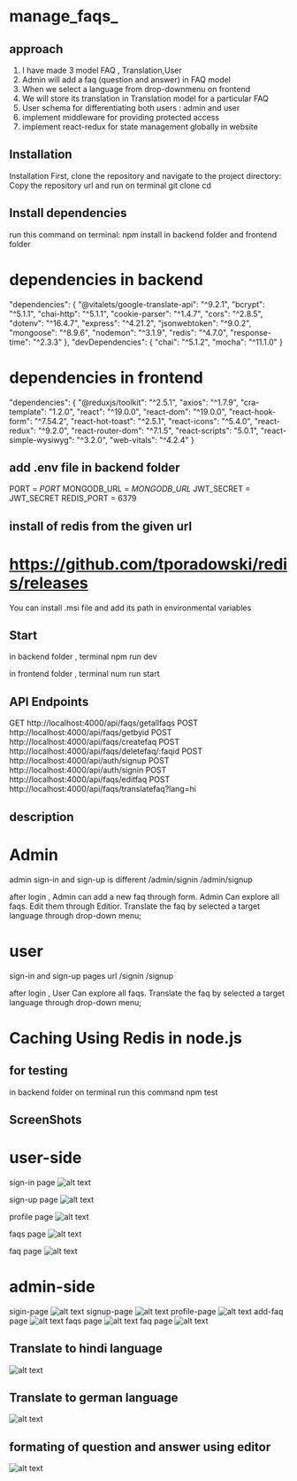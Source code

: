 # manage_faqs_

## approach

1. I have made 3 model FAQ , Translation,User
2. Admin will add a faq (question and answer) in FAQ model
3. When we select a language from drop-downmenu on frontend
4. We will store its translation in Translation model for a particular FAQ
5. User schema for differentiating both users : admin and user
6. implement middleware for providing protected access
7. implement react-redux for state management globally in website


## Installation
Installation
First, clone the repository and navigate to the project directory:
Copy the repository url and run on terminal
git clone <your-repository-url>
cd <your-project-directory>

## Install dependencies
run this command on terminal:
npm install in backend folder and frontend folder

# dependencies in backend
 "dependencies": {
    "@vitalets/google-translate-api": "^9.2.1",
    "bcrypt": "^5.1.1",
    "chai-http": "^5.1.1",
    "cookie-parser": "^1.4.7",
    "cors": "^2.8.5",
    "dotenv": "^16.4.7",
    "express": "^4.21.2",
    "jsonwebtoken": "^9.0.2",
    "mongoose": "^8.9.6",
    "nodemon": "^3.1.9",
    "redis": "^4.7.0",
    "response-time": "^2.3.3"
  },
  "devDependencies": {
    "chai": "^5.1.2",
    "mocha": "^11.1.0"
  }

  # dependencies in frontend

   "dependencies": {
    "@reduxjs/toolkit": "^2.5.1",
    "axios": "^1.7.9",
    "cra-template": "1.2.0",
    "react": "^19.0.0",
    "react-dom": "^19.0.0",
    "react-hook-form": "^7.54.2",
    "react-hot-toast": "^2.5.1",
    "react-icons": "^5.4.0",
    "react-redux": "^9.2.0",
    "react-router-dom": "^7.1.5",
    "react-scripts": "5.0.1",
    "react-simple-wysiwyg": "^3.2.0",
    "web-vitals": "^4.2.4"
}  

## add .env file in backend folder
PORT = _PORT_
MONGODB_URL = _MONGODB_URL_
JWT_SECRET = JWT_SECRET
REDIS_PORT = 6379

## install of redis from the given url
# https://github.com/tporadowski/redis/releases
You can install .msi file and add its path in environmental variables

## Start
in backend folder , terminal 
npm run dev

in frontend folder , terminal
num run start

## API Endpoints
GET http://localhost:4000/api/faqs/getallfaqs
POST http://localhost:4000/api/faqs/getbyid
POST http://localhost:4000/api/faqs/createfaq
POST http://localhost:4000/api/faqs/deletefaq/:faqid
POST http://localhost:4000/api/auth/signup
POST http://localhost:4000/api/auth/signin
POST http://localhost:4000/api/faqs/editfaq
POST http://localhost:4000/api/faqs/translatefaq?lang=hi

## description 
# Admin 
admin sign-in and sign-up is different
/admin/signin
/admin/signup

after login , Admin can add a new faq through form. Admin Can explore all faqs. Edit them through Editior. Translate the faq by selected a target language through drop-down menu;

# user 
sign-in and sign-up pages url
/signin
/signup

after login , User Can explore all faqs. Translate the faq by selected a target language through drop-down menu;

# Caching Using Redis in node.js

## for testing
in backend folder on terminal run this command
npm test


## ScreenShots
# user-side
sign-in page
![alt text](image-1.png)

sign-up page
![alt text](image-5.png)

profile page
![alt text](image-2.png)

faqs page
![alt text](image-3.png)

faq page
![alt text](image-4.png)

# admin-side
sigin-page
![alt text](image-7.png)
signup-page
![alt text](image-6.png)
profile-page
![alt text](image-8.png)
add-faq page
![alt text](image-9.png)
faqs page
![alt text](image-10.png)
faq page
![alt text](image-11.png)


## Translate to hindi language
![alt text](image-12.png)

## Translate to german language
![alt text](image-13.png)

## formating of question and answer using editor
![alt text](image-14.png)